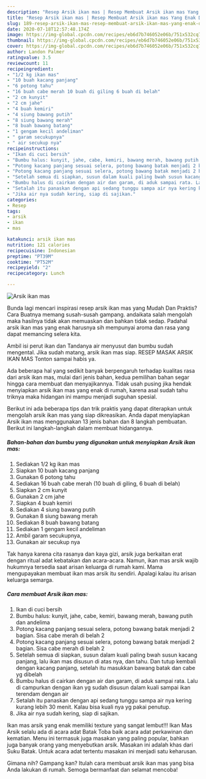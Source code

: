 ```yaml
---
description: "Resep Arsik ikan mas | Resep Membuat Arsik ikan mas Yang Enak Dan Lezat"
title: "Resep Arsik ikan mas | Resep Membuat Arsik ikan mas Yang Enak Dan Lezat"
slug: 189-resep-arsik-ikan-mas-resep-membuat-arsik-ikan-mas-yang-enak-dan-lezat
date: 2020-07-18T12:57:48.174Z
image: https://img-global.cpcdn.com/recipes/eb6d7b746052e06b/751x532cq70/arsik-ikan-mas-foto-resep-utama.jpg
thumbnail: https://img-global.cpcdn.com/recipes/eb6d7b746052e06b/751x532cq70/arsik-ikan-mas-foto-resep-utama.jpg
cover: https://img-global.cpcdn.com/recipes/eb6d7b746052e06b/751x532cq70/arsik-ikan-mas-foto-resep-utama.jpg
author: Landon Palmer
ratingvalue: 3.5
reviewcount: 11
recipeingredient:
- "1/2 kg ikan mas"
- "10 buah kacang panjang"
- "6 potong tahu"
- "16 buah cabe merah 10 buah di giling 6 buah di belah"
- "2 cm kunyit"
- "2 cm jahe"
- "4 buah kemiri"
- "4 siung bawang putih"
- "8 siung bawang merah"
- "8 buah bawang batang"
- "1 gengam kecil andeliman"
- " garam secukupnya"
- " air secukup nya"
recipeinstructions:
- "Ikan di cuci bersih"
- "Bumbu halus: kunyit, jahe, cabe, kemiri, bawang merah, bawang putih dan andelima"
- "Potong kacang panjang sesuai selera, potong bawang batak menjadi 2 bagian. Sisa cabe merah di belah 2"
- "Potong kacang panjang sesuai selera, potong bawang batak menjadi 2 bagian. Sisa cabe merah di belah 2"
- "Setelah semua di siapkan, susun dalam kuali paling bwah susun kacang panjang, lalu ikan mas disusun di atas nya, dan tahu. Dan tutup kembali dengan kacang panjang, setelah itu masukkan bawang batak dan cabe yg dibelah"
- "Bumbu halus di cairkan dengan air dan garam, di aduk sampai rata. Lalu di campurkan dengan ikan yg sudah disusun dalam kuali sampai ikan terendam dengan air"
- "Setalah itu panaskan dengan api sedang tunggu sampa air nya kering kurang lebih 30 menit. Kalau bisa kuali nya yg pakai penutup."
- "Jika air nya sudah kering, siap di sajikan."
categories:
- Resep
tags:
- arsik
- ikan
- mas

katakunci: arsik ikan mas 
nutrition: 121 calories
recipecuisine: Indonesian
preptime: "PT39M"
cooktime: "PT52M"
recipeyield: "2"
recipecategory: Lunch

---
```



![Arsik ikan mas](https://img-global.cpcdn.com/recipes/eb6d7b746052e06b/751x532cq70/arsik-ikan-mas-foto-resep-utama.jpg)

Bunda lagi mencari inspirasi resep arsik ikan mas yang Mudah Dan Praktis? Cara Buatnya memang susah-susah gampang. andaikata salah mengolah maka hasilnya tidak akan memuaskan dan bahkan tidak sedap. Padahal arsik ikan mas yang enak harusnya sih mempunyai aroma dan rasa yang dapat memancing selera kita.

Ambil isi perut ikan dan Tandanya air menyusut dan bumbu sudah mengental. Jika sudah matang, arsik ikan mas siap. RESEP MASAK ARSIK IKAN MAS Tonton sampai habis ya.

Ada beberapa hal yang sedikit banyak berpengaruh terhadap kualitas rasa dari arsik ikan mas, mulai dari jenis bahan, kedua pemilihan bahan segar hingga cara membuat dan menyajikannya. Tidak usah pusing jika hendak menyiapkan arsik ikan mas yang enak di rumah, karena asal sudah tahu triknya maka hidangan ini mampu menjadi suguhan spesial.


Berikut ini ada beberapa tips dan trik praktis yang dapat diterapkan untuk mengolah arsik ikan mas yang siap dikreasikan. Anda dapat menyiapkan Arsik ikan mas menggunakan 13 jenis bahan dan 8 langkah pembuatan. Berikut ini langkah-langkah dalam membuat hidangannya.

<!--inarticleads1-->

##### Bahan-bahan dan bumbu yang digunakan untuk menyiapkan Arsik ikan mas:

1. Sediakan 1/2 kg ikan mas
1. Siapkan 10 buah kacang panjang
1. Gunakan 6 potong tahu
1. Sediakan 16 buah cabe merah (10 buah di giling, 6 buah di belah)
1. Siapkan 2 cm kunyit
1. Gunakan 2 cm jahe
1. Siapkan 4 buah kemiri
1. Sediakan 4 siung bawang putih
1. Gunakan 8 siung bawang merah
1. Sediakan 8 buah bawang batang
1. Sediakan 1 gengam kecil andeliman
1. Ambil  garam secukupnya,
1. Gunakan  air secukup nya


Tak hanya karena cita rasanya dan kaya gizi, arsik juga berkaitan erat dengan ritual adat kebatakan dan acara-acara. Namun, ikan mas arsik wajib hukumnya tersedia saat arisan keluarga di rumah kami. Mama mengupayakan membuat ikan mas arsik itu sendiri. Apalagi kalau itu arisan keluarga semarga. 

<!--inarticleads2-->

##### Cara membuat Arsik ikan mas:

1. Ikan di cuci bersih
1. Bumbu halus: kunyit, jahe, cabe, kemiri, bawang merah, bawang putih dan andelima
1. Potong kacang panjang sesuai selera, potong bawang batak menjadi 2 bagian. Sisa cabe merah di belah 2
1. Potong kacang panjang sesuai selera, potong bawang batak menjadi 2 bagian. Sisa cabe merah di belah 2
1. Setelah semua di siapkan, susun dalam kuali paling bwah susun kacang panjang, lalu ikan mas disusun di atas nya, dan tahu. Dan tutup kembali dengan kacang panjang, setelah itu masukkan bawang batak dan cabe yg dibelah
1. Bumbu halus di cairkan dengan air dan garam, di aduk sampai rata. Lalu di campurkan dengan ikan yg sudah disusun dalam kuali sampai ikan terendam dengan air
1. Setalah itu panaskan dengan api sedang tunggu sampa air nya kering kurang lebih 30 menit. Kalau bisa kuali nya yg pakai penutup.
1. Jika air nya sudah kering, siap di sajikan.


Ikan mas arsik yang enak memiliki texture yang sangat lembut!!! Ikan Mas Arsik selalu ada di acara adat Batak Toba baik acara adat perkawinan dan kematian. Menu ini termasuk juga masakan yang paling popular, bahkan juga banyak orang yang menyebutkan arsik. Masakan ini adalah khas dari Suku Batak. Untuk acara adat tertentu masakan ini menjadi satu keharusan. 

Gimana nih? Gampang kan? Itulah cara membuat arsik ikan mas yang bisa Anda lakukan di rumah. Semoga bermanfaat dan selamat mencoba!

